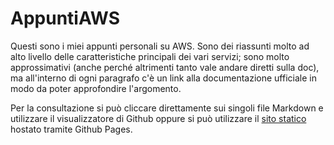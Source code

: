# AppuntiAWS

Questi sono i miei appunti personali su AWS. Sono dei riassunti molto ad alto livello delle caratteristiche principali dei vari servizi; sono molto approssimativi (anche perché altrimenti tanto vale andare diretti sulla doc), ma all'interno di ogni paragrafo c'è un link alla documentazione ufficiale in modo da poter approfondire l'argomento.

Per la consultazione si può cliccare direttamente sui singoli file Markdown e utilizzare il visualizzatore di Github oppure si può utilizzare il [sito statico](https://pusi77.github.io/AppuntiAWS/) hostato tramite Github Pages.